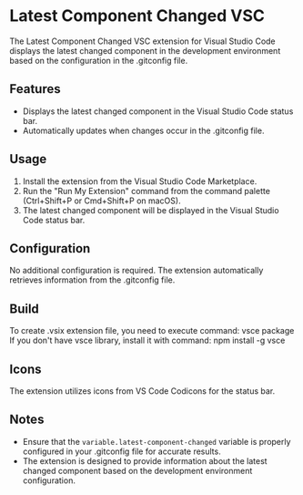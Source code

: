 # Latest Component Changed VSC

The Latest Component Changed VSC extension for Visual Studio Code displays the latest changed component in the development environment based on the configuration in the .gitconfig file.

## Features

- Displays the latest changed component in the Visual Studio Code status bar.
- Automatically updates when changes occur in the .gitconfig file.


## Usage

1. Install the extension from the Visual Studio Code Marketplace.
2. Run the "Run My Extension" command from the command palette (Ctrl+Shift+P or Cmd+Shift+P on macOS).
3. The latest changed component will be displayed in the Visual Studio Code status bar.

## Configuration

No additional configuration is required. The extension automatically retrieves information from the .gitconfig file.

## Build

To create .vsix extension file, you need to execute command: vsce package
If you don't have vsce library, install it with command: npm install -g vsce

## Icons

The extension utilizes icons from VS Code Codicons for the status bar.

## Notes

- Ensure that the `variable.latest-component-changed` variable is properly configured in your .gitconfig file for accurate results.
- The extension is designed to provide information about the latest changed component based on the development environment configuration.
